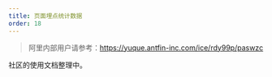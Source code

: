 ```yaml
---
title: 页面埋点统计数据
order: 18
---
```


> 阿里内部用户请参考：https://yuque.antfin-inc.com/ice/rdy99p/paswzc

社区的使用文档整理中。
